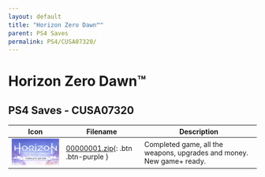 ```yaml
---
layout: default
title: "Horizon Zero Dawn™"
parent: PS4 Saves
permalink: PS4/CUSA07320/
---
```

# Horizon Zero Dawn™

## PS4 Saves - CUSA07320

| Icon | Filename | Description |
|------|----------|-------------|
| ![Horizon Zero Dawn™](icon0.png) | [00000001.zip](00000001.zip){: .btn .btn-purple } | Completed game, all the weapons, upgrades and money. New game+ ready. |
